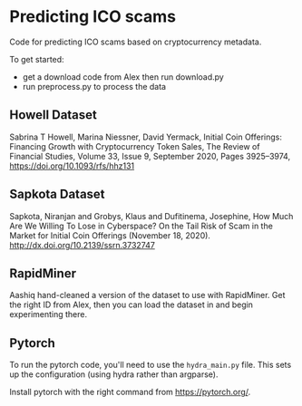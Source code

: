 # Predicting ICO scams

Code for predicting ICO scams based on cryptocurrency metadata.

To get started:
- get a download code from Alex then run download.py
- run preprocess.py to process the data

## Howell Dataset
Sabrina T Howell, Marina Niessner, David Yermack, Initial Coin Offerings: Financing Growth with Cryptocurrency Token Sales, The Review of Financial Studies, Volume 33, Issue 9, September 2020, Pages 3925–3974, https://doi.org/10.1093/rfs/hhz131

## Sapkota Dataset
Sapkota, Niranjan and Grobys, Klaus and Dufitinema, Josephine, How Much Are We Willing To Lose in Cyberspace? On the Tail Risk of Scam in the Market for Initial Coin Offerings (November 18, 2020). http://dx.doi.org/10.2139/ssrn.3732747

## RapidMiner
Aashiq hand-cleaned a version of the dataset to use with RapidMiner. Get the right ID from Alex, then you can load the dataset in and begin experimenting there.

## Pytorch
To run the pytorch code, you'll need to use the `hydra_main.py` file. This sets up the configuration (using hydra rather than argparse).

Install pytorch with the right command from https://pytorch.org/.